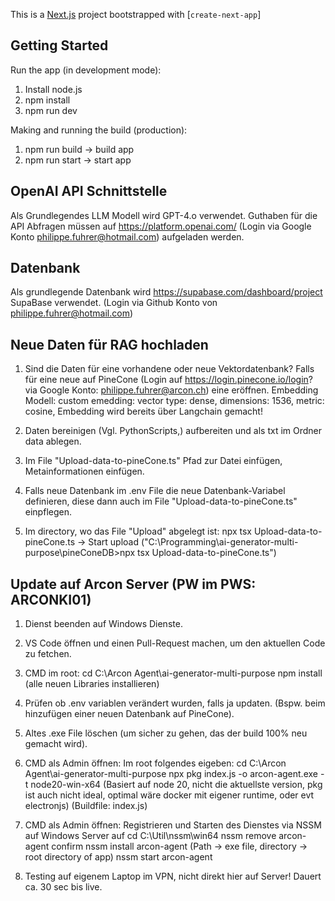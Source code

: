 This is a [Next.js](https://nextjs.org/) project bootstrapped with [`create-next-app`]

## Getting Started

Run the app (in development mode):
1. Install node.js
2. npm install
3. npm run dev

Making and running the build (production):
1. npm run build -> build app
2. npm run start -> start app

## OpenAI API Schnittstelle
Als Grundlegendes LLM Modell wird GPT-4.o verwendet. Guthaben für die API Abfragen müssen auf https://platform.openai.com/ (Login via Google Konto philippe.fuhrer@hotmail.com) aufgeladen werden.

## Datenbank
Als grundlegende Datenbank wird https://supabase.com/dashboard/project SupaBase verwendet. (Login via Github Konto von philippe.fuhrer@hotmail.com)

## Neue Daten für RAG hochladen
1. Sind die Daten für eine vorhandene oder neue Vektordatenbank? Falls für eine neue auf PineCone (Login auf https://login.pinecone.io/login? via Google Konto: philippe.fuhrer@arcon.ch) eine eröffnen.
    Embedding Modell: custom emedding: vector type: dense, dimensions: 1536,  metric: cosine, Embedding wird bereits über Langchain gemacht!

2. Daten bereinigen (Vgl. PythonScripts,) aufbereiten und als txt im Ordner data ablegen.

3. Im File "Upload-data-to-pineCone.ts" Pfad zur Datei einfügen, Metainformationen einfügen.

4. Falls neue Datenbank im .env File die neue Datenbank-Variabel definieren, diese dann auch im File "Upload-data-to-pineCone.ts" einpflegen.

5. Im directory, wo das File "Upload" abgelegt ist: npx tsx Upload-data-to-pineCone.ts -> Start upload
    ("C:\Programming\ai-generator-multi-purpose\pineConeDB>npx tsx Upload-data-to-pineCone.ts")


## Update auf Arcon Server (PW im PWS: ARCONKI01)

1. Dienst beenden auf Windows Dienste.

2. VS Code öffnen und einen Pull-Request machen, um den aktuellen Code zu fetchen.

3. CMD im root:
    cd C:\Arcon Agent\ai-generator-multi-purpose
    npm install (alle neuen Libraries installieren)

4. Prüfen ob .env variablen verändert wurden, falls ja updaten. (Bspw. beim hinzufügen einer neuen Datenbank auf PineCone).

5. Altes .exe File löschen (um sicher zu gehen, das der build 100% neu gemacht wird).

6. CMD als Admin öffnen: Im root folgendes eigeben: 
    cd C:\Arcon Agent\ai-generator-multi-purpose
    npx pkg index.js -o arcon-agent.exe -t node20-win-x64
    (Basiert auf node 20, nicht die aktuellste version, pkg ist auch nicht ideal, optimal wäre docker mit eigener runtime, oder evt electronjs)
    (Buildfile: index.js)

7. CMD als Admin öffnen: Registrieren und Starten des Dienstes via NSSM auf Windows Server auf 
    cd C:\Util\nssm\win64
    nssm remove arcon-agent confirm
    nssm install arcon-agent (Path -> exe file, directory -> root directory of app)
    nssm start arcon-agent

8. Testing auf eigenem Laptop im VPN, nicht direkt hier auf Server! Dauert ca. 30 sec bis live.

